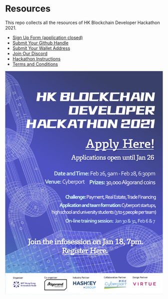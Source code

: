 # Resources
This repo collects all the resources of HK Blockchain Developer Hackathon 2021.

* [Sign Up Form (application closed)](https://forms.gle/8my9HWzxkkmGKnmQ7) 
* [Submit Your Github Handle](https://forms.gle/jtRSPEtkQCTLmqAt7)
* [Submit Your Wallet Address](https://forms.gle/yzvRX3FA4S66cD2Y7)
* [Join Our Discord](https://discord.gg/YgPTCVk)
* [Hackathon Instructions](./hackathon-instruction.md)
* [Terms and Conditions](./hackathon-agreement.md)


![](./poster.png)